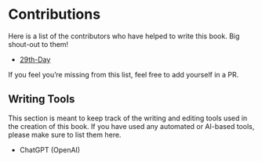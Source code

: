 # Contributions

Here is a list of the contributors who have helped to write this book. Big shout-out to them!

- [29th-Day](https://github.com/29th-Day)

If you feel you’re missing from this list, feel free to add yourself in a PR.

## Writing Tools

This section is meant to keep track of the writing and editing tools used in the creation of this book. If you have used any automated or AI-based tools, please make sure to list them here.

- ChatGPT (OpenAI)
